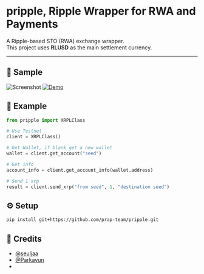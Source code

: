 # pripple, Ripple Wrapper for RWA and Payments

A Ripple-based STO (RWA) exchange wrapper.  
This project uses **RLUSD** as the main settlement currency.  

---

## 🧪 Sample

![Screenshot](https://drive.google.com/uc?id=1uWDGS8EQHO1kCrrBxwQ1WVCBWgOZBIAU)
[![Demo](https://drive.google.com/file/d/1pi-RnK819Rf2IWXVhtgMzsVmVWX7ZUWl/view?usp=drive_link)](https://drive.google.com/file/d/1pi-RnK819Rf2IWXVhtgMzsVmVWX7ZUWl/view?usp=drive_link)


## 🚀 Example

```python
from pripple import XRPLClass

# Use Testnet
client = XRPLClass()

# Get Wallet, if blank get a new wallet
wallet = client.get_account("seed")

# Get info
account_info = client.get_account_info(wallet.address)

# Send 1 xrp
result = client.send_xrp("from seed", 1, "destination seed")

```

## ⚙️ Setup
```bash
pip install git+https://github.com/prap-team/pripple.git
```

## 🙏 Credits
  
- [@seuljaa](https://github.com/seuljaa)  
- [@Parkayun](https://github.com/Parkayun)
- 
